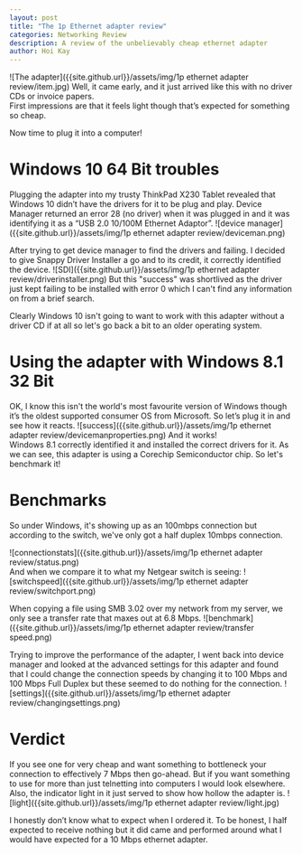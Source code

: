 ```yaml
---
layout: post
title: "The 1p Ethernet adapter review"
categories: Networking Review
description: A review of the unbelievably cheap ethernet adapter
author: Hoi Kay
---
```

![The adapter]({{site.github.url}}/assets/img/1p ethernet adapter review/item.jpg)
Well, it came early, and it just arrived like this with no driver CDs or invoice papers. <br>
First impressions are that it feels light though that’s expected for something so cheap. 

Now time to plug it into a computer!

# Windows 10 64 Bit troubles
Plugging the adapter into my trusty ThinkPad X230 Tablet revealed that Windows 10 didn’t have the drivers for it to be plug and play. Device Manager returned an error 28 (no driver) when it was plugged in and it was identifying it as a “USB 2.0 10/100M Ethernet Adaptor”.
![device manager]({{site.github.url}}/assets/img/1p ethernet adapter review/deviceman.png)

After trying to get device manager to find the drivers and failing. I decided to give Snappy Driver Installer a go and to its credit, it correctly identified the device.
![SDI]({{site.github.url}}/assets/img/1p ethernet adapter review/driverinstaller.png)
But this "success" was shortlived as the driver just kept failing to be installed with error 0 which I can't find any information on from a brief search. 

Clearly Windows 10 isn't going to want to work with this adapter without a driver CD if at all so let's go back a bit to an older operating system.

# Using the adapter with Windows 8.1 32 Bit
OK, I know this isn't the world's most favourite version of Windows though it’s the oldest supported consumer OS from Microsoft. So let’s plug it in and see how it reacts.
![success]({{site.github.url}}/assets/img/1p ethernet adapter review/devicemanproperties.png)
And it works! <br>
Windows 8.1 correctly identified it and installed the correct drivers for it. As we can see, this adapter is using a Corechip Semiconductor chip. So let's benchmark it!

# Benchmarks
So under Windows, it's showing up as an 100mbps connection but according to the switch, we've only got a half duplex 10mbps connection.

![connectionstats]({{site.github.url}}/assets/img/1p ethernet adapter review/status.png) <br>
And when we compare it to what my Netgear switch is seeing:
![switchspeed]({{site.github.url}}/assets/img/1p ethernet adapter review/switchport.png)

When copying a file using SMB 3.02 over my network from my server, we only see a transfer rate that maxes out at 6.8 Mbps.
![benchmark]({{site.github.url}}/assets/img/1p ethernet adapter review/transfer speed.png)

Trying to improve the performance of the adapter, I went back into device manager and looked at the advanced settings for this adapter and found that I could change the connection speeds by changing it to 100 Mbps and 100 Mbps Full Duplex but these seemed to do nothing for the connection.
![settings]({{site.github.url}}/assets/img/1p ethernet adapter review/changingsettings.png)

# Verdict
If you see one for very cheap and want something to bottleneck your connection to effectively 7 Mbps then go-ahead. But if you want something to use for more than just telnetting into computers I would look elsewhere. <br>
Also, the indicator light in it just served to show how hollow the adapter is.
![light]({{site.github.url}}/assets/img/1p ethernet adapter review/light.jpg)

I honestly don’t know what to expect when I ordered it. To be honest, I half expected to receive nothing but it did came and performed around what I would have expected for a 10 Mbps ethernet adapter.